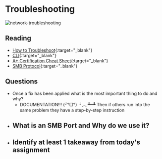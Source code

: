 # Troubleshooting

![network-troubleshooting](https://www.pathsolutions.com/hubfs/Network%20Troubleshooting.jpg)

## Reading

- [How to Troubleshoot](https://www.professormesser.com/free-a-plus-training/220-902/how-to-troubleshoot/){:target="_blank"}
- [CLI](https://www.professormesser.com/free-a-plus-training/220-1002/microsoft-command-line-tools/){:target="_blank"}
- [A+ Certification Cheat Sheet](https://gcit.enschool.org/ourpages/auto/2017/8/2/56105037/220%20901%20Cheat%20Sheet%202017.pdf){:target="_blank"}
- [SMB Protocol](https://www.upguard.com/blog/smb-port){:target="_blank"}

## Questions

- Once a fix has been applied what is the most important thing to do and why?
  - DOCUMENTATION!!! (╯°□°）╯︵ ┻━┻ Then if others run into the same problem they have a step-by-step instruction
- What is an SMB Port and Why do we use it?
  - 
- Identify at least 1 takeaway from today's assignment
  - 
